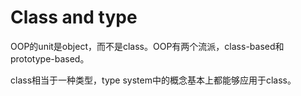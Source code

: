 # Class and type

OOP的unit是object，而不是class。OOP有两个流派，class-based和prototype-based。

class相当于一种类型，type system中的概念基本上都能够应用于class。